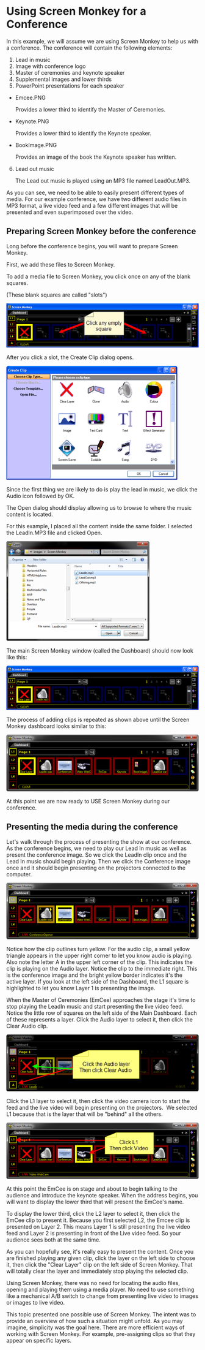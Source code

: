 # Using Screen Monkey for a Conference

In this example, we will assume we are using Screen Monkey to help us with a conference. The conference will contain the following elements:

1.  Lead in music
2.  Image with conference logo  
3.  Master of ceremonies and keynote speaker  
4.  Supplemental images and lower thirds  
5.  PowerPoint presentations for each speaker

*   Emcee.PNG  
      
    Provides a lower third to identify the Master of Ceremonies.
    
*   Keynote.PNG  
      
    Provides a lower third to identify the Keynote speaker.
    
*   BookImage.PNG  
      
    Provides an image of the book the Keynote speaker has written.
    
6.  Lead out music  
      
    The Lead out music is played using an MP3 file named LeadOut.MP3.
    

As you can see, we need to be able to easily present different types of media. For our example conference, we have two different audio files in MP3 format, a live video feed and a few different images that will be presented and even superimposed over the video.

## Preparing Screen Monkey before the conference

Long before the conference begins, you will want to prepare Screen Monkey.

First, we add these files to Screen Monkey.

To add a media file to Screen Monkey, you click once on any of the blank squares.

(These blank squares are called "slots")

![](..\images\ClickEmptySquare.png)

After you click a slot, the Create Clip dialog opens.

![](..\images\CreateClip.png)

Since the first thing we are likely to do is play the lead in music, we click the Audio icon followed by OK.

The Open dialog should display allowing us to browse to where the music content is located.

For this example, I placed all the content inside the same folder. I selected the LeadIn.MP3 file and clicked Open.

![](..\images\OpenAudio.png)

The main Screen Monkey window (called the Dashboard) should now look like this:

![](..\images\FirstClipAdded.png)

The process of adding clips is repeated as shown above until the Screen Monkey dashboard looks similar to this:

![](..\images\ConferenceLoaded.png)

At this point we are now ready to USE Screen Monkey during our conference.

## Presenting the media during the conference

Let's walk through the process of presenting the show at our conference. As the conference begins, we need to play our Lead In music as well as present the conference image. So we click the LeadIn clip once and the Lead In music should begin playing. Then we click the Conference image once and it should begin presenting on the projectors connected to the computer.

![](..\images\ConferenceStart.png)

Notice how the clip outlines turn yellow. For the audio clip, a small yellow triangle appears in the upper right corner to let you know audio is playing. Also note the letter A in the upper left corner of the clip. This indicates the clip is playing on the Audio layer. Notice the clip to the immediate right. This is the conference image and the bright yellow border indicates it's the active layer. If you look at the left side of the Dashboard, the L1 square is highlighted to let you know Layer 1 is presenting the image.

When the Master of Ceremonies (EmCee) approaches the stage it's time to stop playing the LeadIn music and start presenting the live video feed. Notice the little row of squares on the left side of the Main Dashboard. Each of these represents a layer. Click the Audio layer to select it, then click the Clear Audio clip.

![](..\images\ClickAudioLayer.png)

Click the L1 layer to select it, then click the video camera icon to start the feed and the live video will begin presenting on the projectors.  We selected L1 because that is the layer that will be "behind" all the others.

![](..\images\startcamera.png)

At this point the EmCee is on stage and about to begin talking to the audience and introduce the keynote speaker. When the address begins, you will want to display the lower third that will present the EmCee's name.

To display the lower third, click the L2 layer to select it, then click the EmCee clip to present it. Because you first selected L2, the Emcee clip is presented on Layer 2. This means Layer 1 is still presenting the live video feed and Layer 2 is presenting in front of the Live video feed. So your audience sees both at the same time.

As you can hopefully see, it's really easy to present the content. Once you are finished playing any given clip, click the layer on the left side to choose it, then click the "Clear Layer" clip on the left side of Screen Monkey. That will totally clear the layer and immediately stop playing the selected clip.

Using Screen Monkey, there was no need for locating the audio files, opening and playing them using a media player. No need to use something like a mechanical A/B switch to change from presenting live video to images or images to live video.

This topic presented one possible use of Screen Monkey. The intent was to provide an overview of how such a situation might unfold. As you may imagine, simplicity was the goal here. There are more efficient ways of working with Screen Monkey. For example, pre-assigning clips so that they appear on specific layers.